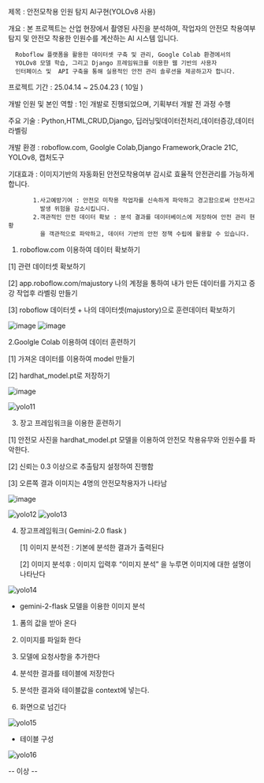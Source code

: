 제목 : 안전모착용 인원 탐지 AI구현(YOLOv8 사용)


개요 : 본 프로젝트는 산업 현장에서 촬영된 사진을 분석하여, 작업자의 안전모 착용여부 탐지 및
       안전모 착용한 인원수를 계산하는 AI 시스템 입니다. 
       
      Roboflow 플랫폼을 활용한 데이터셋 구축 및 관리, Google Colab 환경에서의 
      YOLOv8 모델 학습, 그리고 Django 프레임워크를 이용한 웹 기반의 사용자 
      인터페이스 및  API 구축을 통해 실용적인 안전 관리 솔루션을 제공하고자 합니다.

프로젝트 기간 : 25.04.14 ~ 25.04.23 ( 10일 )

개발 인원 및 본인 역할 : 1인 개발로 진행되었으며, 기획부터 개발 전 과정 수행

주요 기술 : Python,HTML,CRUD,Django, 딥러닝및데이터전처리,데이터증강,데이터라벨링

개발 환경 : roboflow.com, Goolgle Colab,Django Framework,Oracle 21C, YOLOv8, 캡처도구

기대효과 : 이미지기반의 자동화된 안전모착용여부 감시로 효율적 안전관리를 가능하게 합니다.

           1.사고예방기여 : 안전모 미착용 작업자를 신속하게 파악하고 경고함으로써 안전사고
             발생 위험을 감소시킵니다.
           2.객관적인 안전 데이터 확보 : 분석 결과를 데이터베이스에 저장하여 안전 관리 현황
             을 객관적으로 파악하고, 데이터 기반의 안전 정책 수립에 활용할 수 있습니다.


1. roboflow.com 이용하여 데이터 확보하기
   
  [1] 관련 데이터셋 확보하기
  
  [2] app.roboflow.com/majustory 나의 계정을 통하여 내가 만든 데이터를 가지고 증강 작업후 라벨링 만들기
  
  [3] roboflow 데이터셋 + 나의 데이터셋(majustory)으로 훈련데이터 확보하기             

![image](https://github.com/user-attachments/assets/d71cd1f0-aed2-4440-bf86-dcdd4fb78442)
![image](https://github.com/user-attachments/assets/54701544-b0f4-4bba-9357-f197b7b3fad8)


2.Goolgle Colab 이용하여 데이터 훈련하기

[1] 가져온 데이터를 이용하여 model 만들기

[2] hardhat_model.pt로 저장하기

![image](https://github.com/user-attachments/assets/c1d2f5af-d705-49ef-a74c-8b0c28e2764d)

![yolo11](https://github.com/user-attachments/assets/3451a1dc-4762-486f-b469-4daa7b8c8eac)



3. 장고 프레임워크을 이용한 훈련하기
   
 [1] 안전모 사진을  hardhat_model.pt 모델을 이용하여 안전모 착용유무와 인원수를 파악한다.
 
 [2] 신뢰는 0.3 이상으로 추출탐지 설정하여 진행함
 
 [3] 오른쪽 결과 이미지는 4명의 안전모착용자가 나타남

![image](https://github.com/user-attachments/assets/79a130c8-76b6-426e-8c6f-c1a63c563a29)

![yolo12](https://github.com/user-attachments/assets/c18e1009-30bb-4411-88e2-9201989c564f)
![yolo13](https://github.com/user-attachments/assets/fe194f1e-75f3-4563-ab04-2a982b4bd4f2)

4. 장고프레임워크( Gemini-2.0 flask )
   
   [1] 이미지 분석전 : 기본에 분석한 결과가 출력된다
   
   [2] 이미지 분석후 : 이미지 입력후 “이미지 분석”  을 누루면 이미지에 대한 설명이 나타난다

![yolo14](https://github.com/user-attachments/assets/2ac4146b-c66d-48ec-9f0f-7a4899d29c42)


* gemini-2-flask 모델을 이용한 이미지 분석
  
1) 폼의 값을 받아 온다

2) 이미지를 파일화 한다

3) 모델에 요청사항을 추가한다

3) 분석한 결과를 테이블에 저장한다

4) 분석한 결과와 테이블값을 context에 넣는다.

5) 화면으로 넘긴다

![yolo15](https://github.com/user-attachments/assets/98611efb-c291-4e38-b9ae-8a3ccdb24845)

* 테이블 구성

![yolo16](https://github.com/user-attachments/assets/434e39d0-0c89-4c02-85ca-8f1ddcc1e3be)

-- 이상 --






